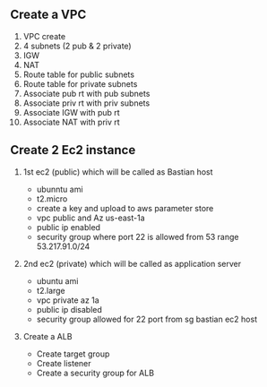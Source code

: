 ## Create a VPC #####
1. VPC create
2. 4 subnets (2 pub & 2 private)
3. IGW
4. NAT
5. Route table for public subnets
6. Route table for private subnets
7. Associate pub rt with pub subnets
8. Associate priv rt with priv subnets
9. Associate IGW with pub rt
10. Associate NAT with priv rt

## Create 2 Ec2 instance #########
1. 1st ec2 (public) which will be called as Bastian host
    - ubunntu ami
    - t2.micro
    - create a key and upload to aws parameter store
    - vpc public and Az us-east-1a
    - public ip enabled
    - security group where port 22 is allowed from 53 range 53.217.91.0/24
2. 2nd ec2 (private) which will be called as application server
    - ubuntu ami
    - t2.large
    - vpc private az 1a
    - public ip disabled
    - security group allowed for 22 port from sg bastian ec2 host

3. Create a ALB
    - Create target group
    - Create listener
    - Create a security group for ALB
